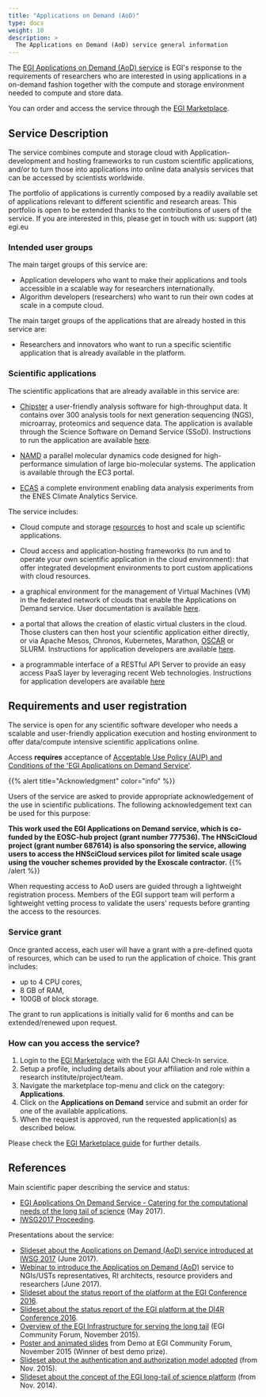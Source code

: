 ```yaml
---
title: "Applications on Demand (AoD)"
type: docs
weight: 10
description: >
  The Applications on Demand (AoD) service general information
---
```


The [EGI Applications on Demand (AoD)
service](https://www.egi.eu/services/applications-on-demand/) is EGI's
response to the requirements of researchers who are interested in using
applications in a on-demand fashion together with the compute and
storage environment needed to compute and store data.

You can order and access the service through the [EGI
Marketplace](https://marketplace.egi.eu).

## Service Description

The service combines compute and storage cloud with Application-development 
and hosting frameworks to run custom scientific applications, and/or 
to turn those into applications into online data analysis services that 
can be accessed by scientists worldwide.

The portfolio of applications is currently composed by a readily
available set of applications relevant to different scientific and
research areas. This portfolio is open to be extended thanks to the
contributions of users of the service. If you are interested in this,
please get in touch with us: support (at) egi.eu

### Intended user groups

The main target groups of this service are:
-   Application developers who want to make their applications and tools 
    accessible in a scalable way for researchers internationally.
-   Algorithm developers (researchers) who want to run their own codes 
    at scale in a compute cloud. 
    
The main target groups of the applications that are already hosted in this 
service are:

-   Researchers and innovators who want to run a specific scientific 
    application that is already available in the platform.

### Scientific applications

The scientific applications that are already available in this service are: 

-   [Chipster](https://marketplace.egi.eu/applications-on-demand/68-chipster.html) 
    a user-friendly analysis software for high-throughput data. It contains over 300 
    analysis tools for next generation sequencing (NGS), microarray, proteomics and 
    sequence data. The application is available through the Science Software on Demand 
    Service (SSoD). Instructions to run the application are available [here](https://docs.egi.eu/users/applications-on-demand/chipster/).
    
-   [NAMD](https://marketplace.egi.eu/applications-on-demand/58-namd.html) 
    a parallel molecular dynamics code designed for high-performance simulation of 
    large bio-molecular systems. The application is available through the EC3 portal. 
    
-   [ECAS](https://marketplace.egi.eu/applications-on-demand/84-ecas.html)
    a complete environment enabling data analysis experiments from the ENES Climate 
    Analytics Service.

The service includes:

-   Cloud compute and storage [resources](https://documents.egi.eu/public/ShowDocument?docid=2773) 
    to host and scale up scientific applications.

-   Cloud access and application-hosting frameworks 
    (to run and to operate your own scientific application in the cloud environment):
    that offer integrated development environments to port custom
    applications with cloud resources.
    
-   [VMOps dashboard]:(https://dashboard.appdb.egi.eu/vmops) 
    a graphical environment for the management of Virtual Machines (VM) in the 
    federated network of clouds that enable the Applications on Demand service.
    User documentation is available [here](https://wiki.appdb.egi.eu/main:faq:what_is_the_vmops_dashboard). 
    
-   [Elastic Cloud Compute Cluster (EC3)]:(https://servproject.i3m.upv.es/ec3-ltos/index.php) 
    a portal that allows the creation of elastic virtual clusters in the cloud. Those clusters can then 
    host your scientific application either directly, or via Apache Mesos, Chronos, Kubernetes, Marathon, 
    [OSCAR](https://github.com/grycap/oscar) or SLURM. 
    Instructions for application developers are available
    [here](https://wiki.egi.eu/wiki/Applications_on_Demand_Service_-_information_for_developers#How_to_integrate_a_new_application_in_EC3).

-   [Science Software on Demand (SSoD)]:(https://fgsg.ct.infn.it/egissod/web/ssod) 
    a programmable interface of a RESTful API Server to provide an easy access PaaS layer by leveraging 
    recent Web technologies. Instructions for application developers are available
    [here](https://wiki.egi.eu/wiki/Applications_on_Demand_Service_-_information_for_developers#How_to_integrate_a_new_application_in_the_FutureGateway_Science_Gateway)

## Requirements and user registration

The service is open for any scientific software developer who needs a 
scalable and user-friendly application execution and hosting environment 
to offer data/compute intensive scientific applications online.

Access **requires** acceptance of [Acceptable Use Policy (AUP) and
Conditions of the \'EGI Applications on Demand
Service\'](https://documents.egi.eu/public/ShowDocument?docid=2635).

{{% alert title="Acknowledgment" color="info" %}}

Users of the service are asked to provide appropriate acknowledgement of
the use in scientific publications. The following acknowledgement text
can be used for this purpose:

**This work used the EGI Applications on Demand service, which is
co-funded by the EOSC-hub project (grant number 777536). The HNSciCloud
project (grant number 687614) is also sponsoring the service, allowing
users to access the HNSciCloud services pilot for limited scale usage
using the voucher schemes provided by the Exoscale contractor.**
{{% /alert %}}

When requesting access to AoD users are guided through a lightweight
registration process. Members of the EGI support team will perform a
lightweight vetting process to validate the users\' requests before
granting the access to the resources.

### Service grant

Once granted access, each user will have a grant with a pre-defined
quota of resources, which can be used to run the application of choice.
This grant includes:

-   up to 4 CPU cores,
-   8 GB of RAM,
-   100GB of block storage.

The grant to run applications is initially valid for 6 months and can be
extended/renewed upon request.

### How can you access the service?

1.  Login to the [EGI Marketplace](https://marketplace.egi.eu) with the
    EGI AAI Check-In service.
1.  Setup a profile, including details about your affiliation and role
    within a research institute/project/team.
1.  Navigate the marketplace top-menu and click on the category:
    **Applications**.
1.  Click on the **Applications on Demand** service and submit an order
    for one of the available applications.
1.  When the request is approved, run the requested application(s) as
    described below.

Please check the [EGI Marketplace
guide](https://wiki.egi.eu/wiki/HowToAccessTheEGIMarketPlace) for
further details.

## References

Main scientific paper describing the service and status:

-   [EGI Applications On Demand Service - Catering for the computational
    needs of the long tail of
    science](https://documents.egi.eu/document/3132) (May 2017).
-   [IWSG2017 Proceeding](http://ceur-ws.org/Vol-2363/paper9.pdf).

Presentations about the service:

-   [Slideset about the Applications on Demand (AoD) service introduced at IWSG 2017](http://iwsg2017.psnc.pl/programme/) (June 2017).
-   [Webinar to introduce the Applicatios on Demand
    (AoD)](https://www.egi.eu/blog/webinar-egi-applications-on-demand-service/)
    service to NGIs/USTs representatives, RI architects, resource
    providers and researchers (June 2017).
-   [Slideset about the status report of the platform at the EGI
    Conference
    2016](https://indico.egi.eu/indico/event/2875/session/35/contribution/89).
-   [Slideset about the status report of the EGI platform at the DI4R
    Conference
    2016](http://digitalinfrastructures.eu/content/serving-long-tail).
-   [Overview of the EGI Infrastructure for serving the long
    tail](https://indico.egi.eu/indico/contributionDisplay.py?contribId=83&confId=2544)
    (EGI Community Forum, November 2015).
-   [Poster and animated
    slides](https://indico.egi.eu/indico/contributionDisplay.py?contribId=124&confId=2544)
    from Demo at EGI Community Forum, November 2015 (Winner of best demo
    prize).
-   [Slideset about the authentication and authorization model
    adopted](https://documents.egi.eu/document/2363) (from Nov. 2015).
-   [Slideset about the concept of the EGI long-tail of science
    platform](https://documents.egi.eu/document/2358) (from Nov. 2014).
